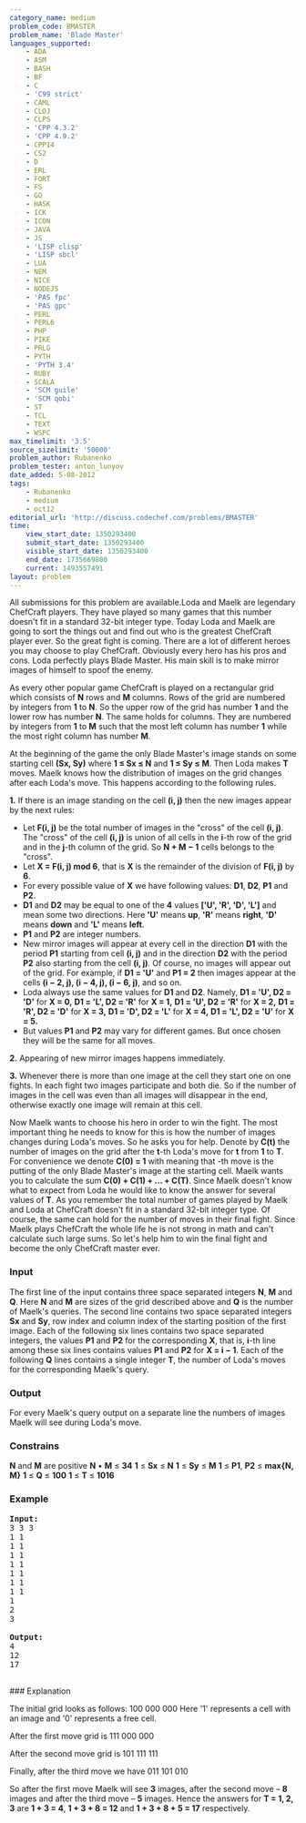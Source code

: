 ```yaml
---
category_name: medium
problem_code: BMASTER
problem_name: 'Blade Master'
languages_supported:
    - ADA
    - ASM
    - BASH
    - BF
    - C
    - 'C99 strict'
    - CAML
    - CLOJ
    - CLPS
    - 'CPP 4.3.2'
    - 'CPP 4.9.2'
    - CPP14
    - CS2
    - D
    - ERL
    - FORT
    - FS
    - GO
    - HASK
    - ICK
    - ICON
    - JAVA
    - JS
    - 'LISP clisp'
    - 'LISP sbcl'
    - LUA
    - NEM
    - NICE
    - NODEJS
    - 'PAS fpc'
    - 'PAS gpc'
    - PERL
    - PERL6
    - PHP
    - PIKE
    - PRLG
    - PYTH
    - 'PYTH 3.4'
    - RUBY
    - SCALA
    - 'SCM guile'
    - 'SCM qobi'
    - ST
    - TCL
    - TEXT
    - WSPC
max_timelimit: '3.5'
source_sizelimit: '50000'
problem_author: Rubanenko
problem_tester: anton_lunyov
date_added: 5-08-2012
tags:
    - Rubanenko
    - medium
    - oct12
editorial_url: 'http://discuss.codechef.com/problems/BMASTER'
time:
    view_start_date: 1350293400
    submit_start_date: 1350293400
    visible_start_date: 1350293400
    end_date: 1735669800
    current: 1493557491
layout: problem
---
```

All submissions for this problem are available.Loda and Maelk are legendary ChefCraft players. They have played so many games that this number doesn't fit in a standard 32-bit integer type. Today Loda and Maelk are going to sort the things out and find out who is the greatest ChefCraft player ever. So the great fight is coming. There are a lot of different heroes you may choose to play ChefCraft. Obviously every hero has his pros and cons. Loda perfectly plays Blade Master. His main skill is to make mirror images of himself to spoof the enemy.


As every other popular game ChefCraft is played on a rectangular grid which consists of **N** rows and **M** columns. Rows of the grid are numbered by integers from **1** to **N**. So the upper row of the grid has number **1** and the lower row has number **N**. The same holds for columns. They are numbered by integers from **1** to **M** such that the most left column has number **1** while the most right column has number **M**.


At the beginning of the game the only Blade Master's image stands on some starting cell **(Sx, Sy)** where **1 ≤ Sx ≤ N** and **1 ≤ Sy ≤ M**. Then Loda makes **T** moves. Maelk knows how the distribution of images on the grid changes after each Loda's move. This happens according to the following rules.


**1.** If there is an image standing on the cell **(i, j)** then the new images appear by the next rules:


- Let **F(i, j)** be the total number of images in the "cross" of the cell **(i, j)**. The "cross" of the cell **(i, j)** is union of all cells in the **i**-th row of the grid and in the **j**-th column of the grid. So **N + M − 1** cells belongs to the "cross".
- Let **X = F(i, j) mod 6**, that is **X** is the remainder of the division of **F(i, j)** by **6**.
- For every possible value of **X** we have following values: **D1**, **D2**, **P1**  and **P2**.
- **D1** and **D2** may be equal to one of the **4** values **\['U', 'R', 'D', 'L'\]** and mean some two directions. Here **'U'** means **up**, **'R'** means **right**, **'D'** means **down** and **'L'** means **left**.
- **P1** and **P2** are integer numbers.
- New mirror images will appear at every cell in the direction **D1** with the period **P1** starting from cell **(i, j)** and in the direction **D2** with the period **P2** also starting from the cell **(i, j)**. Of course, no images will appear out of the grid. For example, if **D1 = 'U'** and **P1 = 2** then images appear at the cells **(i − 2, j), (i − 4, j), (i − 6, j)**, and so on.
- Loda always use the same values for **D1** and **D2**. Namely,
  **D1 = 'U', D2 = 'D'** for **X = 0,**
  **D1 = 'L', D2 = 'R'** for **X = 1,**
  **D1 = 'U', D2 = 'R'** for **X = 2,**
  **D1 = 'R', D2 = 'D'** for **X = 3,**
  **D1 = 'D', D2 = 'L'** for **X = 4,**
  **D1 = 'L', D2 = 'U'** for **X = 5.**
- But values **P1** and **P2** may vary for different games. But once chosen they will be the same for all moves.


**2.** Appearing of new mirror images happens immediately.


**3.** Whenever there is more than one image at the cell they start one on one fights. In each fight two images participate and both die. So if the number of images in the cell was even than all images will disappear in the end, otherwise exactly one image will remain at this cell.


Now Maelk wants to choose his hero in order to win the fight. The most important thing he needs to know for this is how the number of images changes during Loda's moves. So he asks you for help. Denote by **C(t)** the number of images on the grid after the **t**-th Loda's move for **t** from **1** to **T**. For convenience we denote **C(0) = 1** with meaning that -th move is the putting of the only Blade Master's image at the starting cell. Maelk wants you to calculate the sum **C(0) + C(1) + ... + C(T)**. Since Maelk doesn't know what to expect from Loda he would like to know the answer for several values of **T**. As you remember the total number of games played by Maelk and Loda at ChefCraft doesn't fit in a standard 32-bit integer type. Of course, the same can hold for the number of moves in their final fight. Since Maelk plays ChefCraft the whole life he is not strong in math and can't calculate such large sums. So let's help him to win the final fight and become the only ChefCraft master ever.

### Input

The first line of the input contains three space separated integers **N**, **M**  and **Q**. Here **N** and **M** are sizes of the grid described above and **Q** is the number of Maelk's queries. The second line contains two space separated integers **Sx** and **Sy**, row index and column index of the starting position of the first image. Each of the following six lines contains two space separated integers, the values **P1** and **P2**  for the corresponding **X**, that is, **i**-th line among these six lines contains values **P1** and **P2**  for **X = i − 1**. Each of the following **Q** lines contains a single integer **T**, the number of Loda's moves for the corresponding Maelk's query.

### Output

For every Maelk's query output on a separate line the numbers of images Maelk will see during Loda's move.

### Constrains

**N** and **M** are positive
**N** • **M** ≤ **34**
**1** ≤ **Sx** ≤ **N**
**1** ≤ **Sy** ≤ **M**
**1** ≤ **P1**, **P2** ≤ **max{N, M}**
**1** ≤ **Q** ≤ **100**
**1** ≤ **T** ≤ **1016**

### Example

<pre>
<b>Input:</b>
3 3 3
1 1
1 1
1 1
1 1
1 1
1 1
1 1
1
2
3

<b>Output:</b>
4
12
17

</pre>### Explanation
The initial grid looks as follows:
100
000
000
Here '1' represents a cell with an image and '0' represents a free cell.

After the first move grid is
111
000
000

After the second move grid is
101
111
111

Finally, after the third move we have
011
101
010

So after the first move Maelk will see **3** images, after the second move – **8** images and after the third move – **5** images. Hence the answers for **T = 1, 2, 3** are **1 + 3 = 4**, **1 + 3 + 8 = 12** and **1 + 3 + 8 + 5 = 17** respectively.
